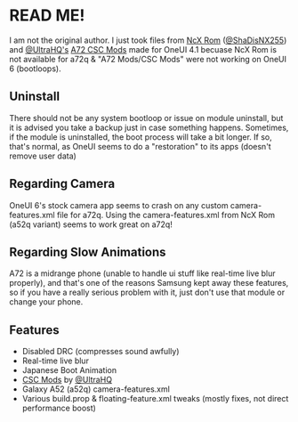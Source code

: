 # READ ME!
I am not the original author. I just took files from [NcX Rom](https://github.com/ShaDisNX255/NcX_Stock) ([@ShaDisNX255](https://github.com/ShaDisNX255)) and  [@UltraHQ's](https://github.com/UltraHQ) [A72 CSC Mods](https://github.com/UltraHQ/A72-CSC-Mods) made for OneUI 4.1 becuase NcX Rom is not available for a72q & "A72 Mods/CSC Mods" were not working on OneUI 6 (bootloops).

## Uninstall
There should not be any system bootloop or issue on module uninstall, but it is advised you take a backup just in case something happens. 
Sometimes, if the module is uninstalled, the boot process will take a bit longer. If so, that's normal, as OneUI seems to do a "restoration" to its apps (doesn't remove user data)
## Regarding Camera
OneUI 6's stock camera app seems to crash on any custom camera-features.xml file for a72q. Using the camera-features.xml from NcX Rom (a52q variant) seems to work great on a72q!

## Regarding Slow Animations
A72 is a midrange phone (unable to handle ui stuff like real-time live blur properly), and that's one of the reasons Samsung kept away these features, so if you have a really serious problem with it, just don't use that module or change your phone.

## Features
- Disabled DRC (compresses sound awfully)
- Real-time live blur
- Japanese Boot Animation
- [CSC Mods](https://github.com/UltraHQ/A72-CSC-Mods) by [@UltraHQ](https://github.com/UltraHQ)
- Galaxy A52 (a52q) camera-features.xml
- Various build.prop & floating-feature.xml tweaks (mostly fixes, not direct performance boost)
